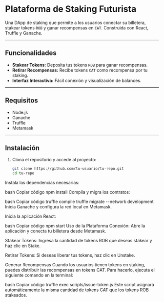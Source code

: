 # Plataforma de Staking Futurista

Una DApp de staking que permite a los usuarios conectar su billetera, stakear tokens `ROB` y ganar recompensas en `CAT`. Construida con React, Truffle y Ganache.

---

## Funcionalidades
- **Stakear Tokens:** Deposita tus tokens `ROB` para ganar recompensas.
- **Retirar Recompensas:** Recibe tokens `CAT` como recompensa por tu staking.
- **Interfaz Interactiva:** Fácil conexión y visualización de balances.

---

## Requisitos
- Node.js
- Ganache
- Truffle
- Metamask

---

## Instalación

1. Clona el repositorio y accede al proyecto:
   ```bash
   git clone https://github.com/tu-usuario/tu-repo.git
   cd tu-repo
Instala las dependencias necesarias:

bash
Copiar código
npm install
Compila y migra los contratos:

bash
Copiar código
truffle compile
truffle migrate --network development
Inicia Ganache y configura la red local en Metamask.

Inicia la aplicación React:

bash
Copiar código
npm start
Uso de la Plataforma
Conexión: Abre la aplicación y conecta tu billetera desde Metamask.

Stakear Tokens: Ingresa la cantidad de tokens ROB que deseas stakear y haz clic en Stake.

Retirar Tokens: Si deseas liberar tus tokens, haz clic en Unstake.

Generar Recompensas
Cuando los usuarios tienen tokens en staking, puedes distribuir las recompensas en tokens CAT. Para hacerlo, ejecuta el siguiente comando en la terminal:

bash
Copiar código
truffle exec scripts/issue-token.js
Este script asignará automáticamente la misma cantidad de tokens CAT que los tokens ROB stakeados.


